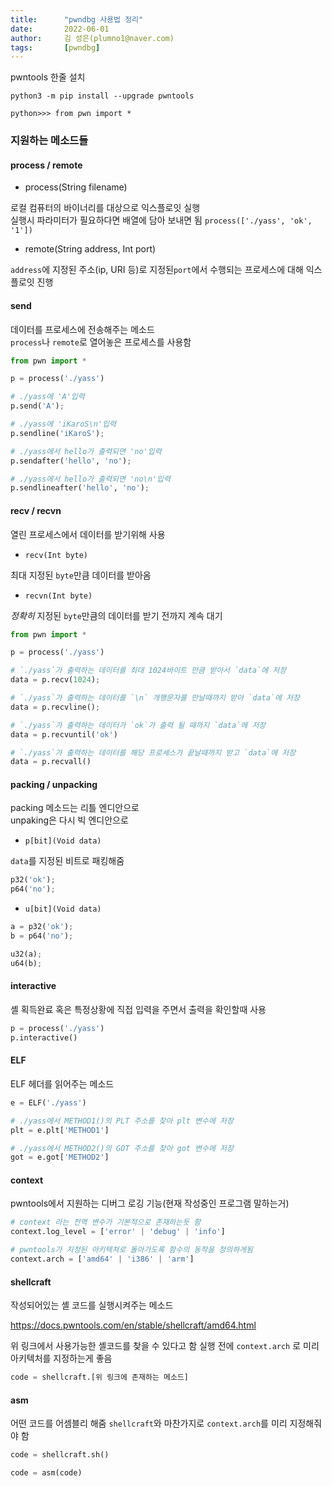 ```yaml
---
title:      "pwndbg 사용법 정리"
date:       2022-06-01
author:     김 성은(plumno1@naver.com)
tags:       [pwndbg]
---
```


pwntools 한줄 설치
```
python3 -m pip install --upgrade pwntools

python>>> from pwn import *
```

### 지원하는 메소드들

#### process / remote

* process(String filename)  
  
로컬 컴퓨터의 바이너리를 대상으로 익스플로잇 실행  
실행시 파라미터가 필요하다면 배열에 담아 보내면 됨 `process(['./yass', 'ok', '1'])`

* remote(String address, Int port)  
  
`address`에 지정된 주소(ip, URI 등)로 지정된`port`에서 수행되는 프로세스에 대해 익스플로잇 진행  

#### send

데이터를 프로세스에 전송해주는 메소드  
`process`나 `remote`로 열어놓은 프로세스를 사용함  

```python
from pwn import *

p = process('./yass')

# ./yass에 'A'입력
p.send('A');

# ./yass에 'iKaroS\n'입력
p.sendline('iKaroS');

# ./yass에서 hello가 출력되면 'no'입력
p.sendafter('hello', 'no');

# ./yass에서 hello가 출력되면 'no\n'입력
p.sendlineafter('hello', 'no');
```

#### recv / recvn

열린 프로세스에서 데이터를 받기위해 사용 
  
* `recv(Int byte)`  
  
최대 지정된 `byte`만큼 데이터를 받아옴  
  
* `recvn(Int byte)`  
  
*정확히* 지정된 `byte`만큼의 데이터를 받기 전까지 계속 대기  

```python
from pwn import *

p = process('./yass')

# `./yass`가 출력하는 데이터를 최대 1024바이트 만큼 받아서 `data`에 저장
data = p.recv(1024);

# `./yass`가 출력하는 데이터를 `\n` 개행문자를 만날때까지 받아 `data`에 저장
data = p.recvline();

# `./yass`가 출력하는 데이터가 `ok`가 출력 될 때까지 `data`에 저장
data = p.recvuntil('ok')

# `./yass`가 출력하는 데이터를 해당 프로세스가 끝날때까지 받고 `data`에 저장
data = p.recvall()
```

#### packing / unpacking
  
packing 메소드는 리틀 엔디안으로  
unpaking은 다시 빅 엔디안으로  
  
* `p[bit](Void data)`  
  
`data`를 지정된 비트로 패킹해줌  
  
``` python
p32('ok');
p64('no');
```

* `u[bit](Void data)`  

``` python
a = p32('ok');
b = p64('no');

u32(a);
u64(b);
```

#### interactive

셸 획득완료 혹은 특정상황에 직접 입력을 주면서 출력을 확인할때 사용

```python
p = process('./yass')
p.interactive()
```

#### ELF

ELF 헤더를 읽어주는 메소드

```python
e = ELF('./yass')

# ./yass에서 METHOD1()의 PLT 주소를 찾아 plt 변수에 저장
plt = e.plt['METHOD1']

# ./yass에서 METHOD2()의 GOT 주소를 찾아 got 변수에 저장
got = e.got['METHOD2']
```

#### context
  
pwntools에서 지원하는 디버그 로깅 기능(현재 작성중인 프로그램 말하는거)  
  
```python
# context 라는 전역 변수가 기본적으로 존재하는듯 함
context.log_level = ['error' | 'debug' | 'info']

# pwntools가 지정된 아키텍쳐로 돌아가도록 함수의 동작을 정의하게됨
context.arch = ['amd64' | 'i386' | 'arm']
```

#### shellcraft

작성되어있는 셸 코드를 실행시켜주는 메소드

https://docs.pwntools.com/en/stable/shellcraft/amd64.html
  
위 링크에서 사용가능한 셸코드를 찾을 수 있다고 함
실행 전에 `context.arch` 로 미리 아키텍처를 지정하는게 좋음

``` python
code = shellcraft.[위 링크에 존재하는 메소드]
```

#### asm
  
어떤 코드를 어셈블리 해줌
`shellcraft`와 마찬가지로 `context.arch`를 미리 지정해줘야 함

```python
code = shellcraft.sh()

code = asm(code)
```
